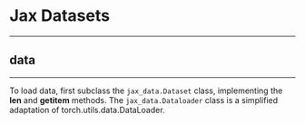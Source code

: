 # Jax Datasets
---
## data
---
To load data, first subclass the `jax_data.Dataset` class, implementing the __len__ and __getitem__ methods.
The `jax_data.Dataloader` class is a simplified adaptation of torch.utils.data.DataLoader.
